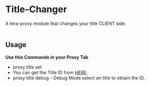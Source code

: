 # Title-Changer
A tera-proxy module that changes your title CLIENT side.<br/><br/>

## Usage
__Use this Commands in your Proxy Tab__
* proxy title set <insert id here> 
* You can get the Title ID from [HERE](https://teralore.com/en/achievements/reward/rtitles/).
* proxy title debug - Debug Mode select an title to obtain the ID.



